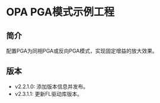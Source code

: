 ﻿# OPA PGA模式示例工程
## 简介
配置PGA为同相PGA或反向PGA模式，实现固定增益的放大效果。

## 版本
- v2.2.1.0: 添加版本信息并发布。
- v2.3.1.1: 更新FL驱动库版本。
